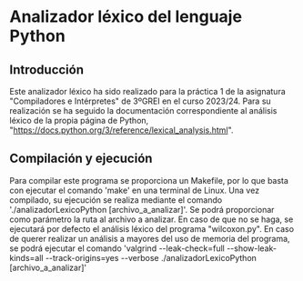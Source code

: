 # Analizador léxico del lenguaje Python

## Introducción
Este analizador léxico ha sido realizado para la práctica 1 de la asignatura "Compiladores e Intérpretes" de 3ºGREI en el curso 2023/24. Para su realización se ha seguido la documentación correspondiente al análisis léxico de la propia página de Python, "https://docs.python.org/3/reference/lexical_analysis.html".

## Compilación y ejecución
Para compilar este programa se proporciona un Makefile, por lo que basta con ejecutar el comando 'make' en una terminal de Linux. Una vez compilado, su ejecución se realiza mediante el comando './analizadorLexicoPython [archivo_a_analizar]'. Se podrá proporcionar como parámetro la ruta al archivo a analizar. En caso de que no se haga, se ejecutará por defecto el análisis léxico del programa "wilcoxon.py". En caso de querer realizar un análisis a mayores del uso de memoria del programa, se podrá ejecutar el comando 'valgrind --leak-check=full --show-leak-kinds=all --track-origins=yes --verbose ./analizadorLexicoPython [archivo_a_analizar]'